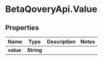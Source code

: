 # BetaQoveryApi.Value

## Properties

Name | Type | Description | Notes
------------ | ------------- | ------------- | -------------
**value** | **String** |  | 


